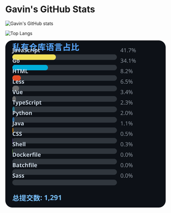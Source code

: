 # Gavin's GitHub Stats

![Gavin's GitHub stats](https://github-readme-stats.vercel.app/api?username=gavinhaydy&show_icons=true&theme=tokyonight)

![Top Langs](https://github-readme-stats.vercel.app/api/top-langs/?username=gavinhaydy&layout=compact)











































<!-- PRIVATE_STATS_START -->
![私有仓库统计](./.github/private-stats.svg)
<!-- PRIVATE_STATS_END -->











































